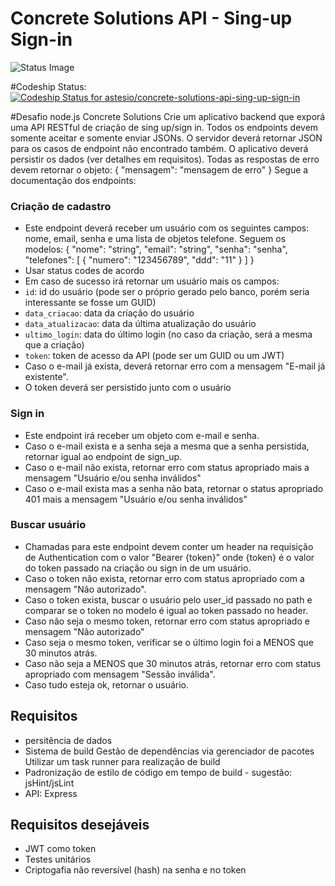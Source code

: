 Concrete Solutions API - Sing-up Sign-in
===================================================================

![Status Image](https://codeship.com/projects/c5862b10-7e10-0134-fbaf-42c59cf9d92c/status?branch=master)

#Codeship Status:
[ ![Codeship Status for astesio/concrete-solutions-api-sing-up-sign-in](https://codeship.com/projects/c5862b10-7e10-0134-fbaf-42c59cf9d92c/status?branch=master)](https://codeship.com/projects/181577)

#Desafio node.js Concrete Solutions
Crie um aplicativo backend que exporá uma API RESTful de criação de sing up/sign in.
Todos os endpoints devem somente aceitar e somente enviar JSONs. O servidor deverá retornar JSON para os casos de endpoint não encontrado também.
O aplicativo deverá persistir os dados (ver detalhes em requisitos).
Todas as respostas de erro devem retornar o objeto:
{ "mensagem": "mensagem de erro" }
Segue a documentação dos endpoints:

### Criação de cadastro

* Este endpoint deverá receber um usuário com os seguintes campos: nome, email, senha e uma lista de objetos telefone. Seguem os modelos:
{ "nome": "string", "email": "string", "senha": "senha", "telefones": [ { "numero": "123456789", "ddd": "11" } ] }
* Usar status codes de acordo
* Em caso de sucesso irá retornar um usuário mais os campos:
* `id`: id do usuário (pode ser o próprio gerado pelo banco, porém seria interessante se fosse um GUID)
* `data_criacao`: data da criação do usuário
* `data_atualizacao`: data da última atualização do usuário
* `ultimo_login`: data do último login (no caso da criação, será a mesma que a criação)
* `token`: token de acesso da API (pode ser um GUID ou um JWT)
* Caso o e-mail já exista, deverá retornar erro com a mensagem "E-mail já existente".
* O token deverá ser persistido junto com o usuário

### Sign in

* Este endpoint irá receber um objeto com e-mail e senha.
* Caso o e-mail exista e a senha seja a mesma que a senha persistida, retornar igual ao endpoint de sign_up.
* Caso o e-mail não exista, retornar erro com status apropriado mais a mensagem "Usuário e/ou senha inválidos"
* Caso o e-mail exista mas a senha não bata, retornar o status apropriado 401 mais a mensagem "Usuário e/ou senha inválidos"

### Buscar usuário

* Chamadas para este endpoint devem conter um header na requisição de Authentication com o valor "Bearer {token}" onde {token} é o valor do token passado na criação ou sign in de um usuário.
* Caso o token não exista, retornar erro com status apropriado com a mensagem "Não autorizado".
* Caso o token exista, buscar o usuário pelo user_id passado no path e comparar se o token no modelo é igual ao token passado no header.
* Caso não seja o mesmo token, retornar erro com status apropriado e mensagem "Não autorizado"
* Caso seja o mesmo token, verificar se o último login foi a MENOS que 30 minutos atrás.
* Caso não seja a MENOS que 30 minutos atrás, retornar erro com status apropriado com mensagem "Sessão inválida".
* Caso tudo esteja ok, retornar o usuário.

## Requisitos

* persitência de dados
* Sistema de build Gestão de dependências via gerenciador de pacotes Utilizar um task runner para realização de build
* Padronização de estilo de código em tempo de build - sugestão: jsHint/jsLint
* API: Express

## Requisitos desejáveis

* JWT como token
* Testes unitários
* Criptogafia não reversível (hash) na senha e no token
